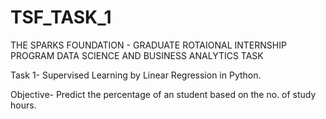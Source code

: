# TSF_TASK_1
THE SPARKS FOUNDATION - GRADUATE ROTAIONAL INTERNSHIP PROGRAM DATA SCIENCE AND BUSINESS ANALYTICS TASK

Task 1- Supervised Learning by Linear Regression in Python.

Objective- Predict the percentage of an student based on the no. of study hours.
